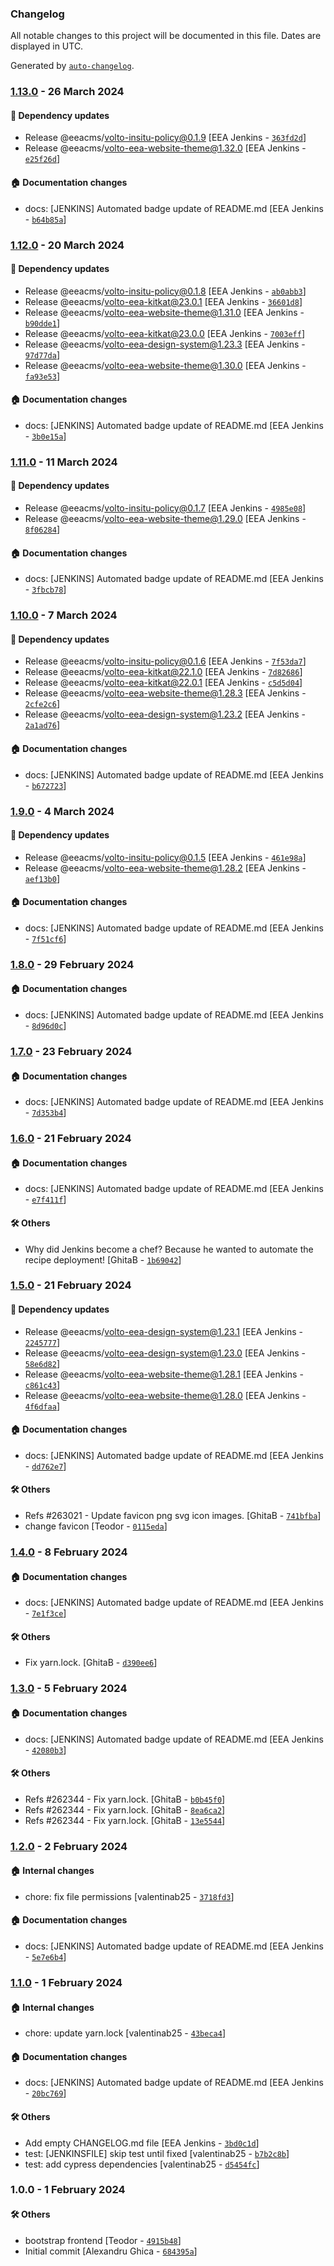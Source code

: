 ### Changelog

All notable changes to this project will be documented in this file. Dates are displayed in UTC.

Generated by [`auto-changelog`](https://github.com/CookPete/auto-changelog).

### [1.13.0](https://github.com/eea/insitu-frontend/compare/1.12.0...1.13.0) - 26 March 2024

#### :rocket: Dependency updates

- Release @eeacms/volto-insitu-policy@0.1.9 [EEA Jenkins - [`363fd2d`](https://github.com/eea/insitu-frontend/commit/363fd2d3f496190335da3daf147da9ad0a7c16b3)]
- Release @eeacms/volto-eea-website-theme@1.32.0 [EEA Jenkins - [`e25f26d`](https://github.com/eea/insitu-frontend/commit/e25f26d4663021f3ee339ae4d6bdd32f601e0107)]

#### :house: Documentation changes

- docs: [JENKINS] Automated badge update of README.md [EEA Jenkins - [`b64b85a`](https://github.com/eea/insitu-frontend/commit/b64b85a532222d7bc2e86abefa8df03d6646a7de)]

### [1.12.0](https://github.com/eea/insitu-frontend/compare/1.11.0...1.12.0) - 20 March 2024

#### :rocket: Dependency updates

- Release @eeacms/volto-insitu-policy@0.1.8 [EEA Jenkins - [`ab0abb3`](https://github.com/eea/insitu-frontend/commit/ab0abb32138def93037923b70647bd568032c00a)]
- Release @eeacms/volto-eea-kitkat@23.0.1 [EEA Jenkins - [`36601d8`](https://github.com/eea/insitu-frontend/commit/36601d840e78e54f221181e48c4edd884c342c44)]
- Release @eeacms/volto-eea-website-theme@1.31.0 [EEA Jenkins - [`b90dde1`](https://github.com/eea/insitu-frontend/commit/b90dde179d10379a6367aaa10be87be5a4e28d63)]
- Release @eeacms/volto-eea-kitkat@23.0.0 [EEA Jenkins - [`7003eff`](https://github.com/eea/insitu-frontend/commit/7003eff328c3a50b44157f68f1ddbe3d0fb8dd3b)]
- Release @eeacms/volto-eea-design-system@1.23.3 [EEA Jenkins - [`97d77da`](https://github.com/eea/insitu-frontend/commit/97d77dafa52cfa183d061ea9b55925413aabe51e)]
- Release @eeacms/volto-eea-website-theme@1.30.0 [EEA Jenkins - [`fa93e53`](https://github.com/eea/insitu-frontend/commit/fa93e53ac4694c4c02ec6473b33cb9f10c1145fc)]

#### :house: Documentation changes

- docs: [JENKINS] Automated badge update of README.md [EEA Jenkins - [`3b0e15a`](https://github.com/eea/insitu-frontend/commit/3b0e15a398f222d8ea41787ac229c33bdb99ea2e)]

### [1.11.0](https://github.com/eea/insitu-frontend/compare/1.10.0...1.11.0) - 11 March 2024

#### :rocket: Dependency updates

- Release @eeacms/volto-insitu-policy@0.1.7 [EEA Jenkins - [`4985e08`](https://github.com/eea/insitu-frontend/commit/4985e08975da795f5d78a4d4986f4a86fe0b52aa)]
- Release @eeacms/volto-eea-website-theme@1.29.0 [EEA Jenkins - [`8f06284`](https://github.com/eea/insitu-frontend/commit/8f06284a4efa81e0e9c172e0653229fd7a78eebb)]

#### :house: Documentation changes

- docs: [JENKINS] Automated badge update of README.md [EEA Jenkins - [`3fbcb78`](https://github.com/eea/insitu-frontend/commit/3fbcb782e13bec1873b80c41aca816dba4d7468e)]

### [1.10.0](https://github.com/eea/insitu-frontend/compare/1.9.0...1.10.0) - 7 March 2024

#### :rocket: Dependency updates

- Release @eeacms/volto-insitu-policy@0.1.6 [EEA Jenkins - [`7f53da7`](https://github.com/eea/insitu-frontend/commit/7f53da7dacf135b88f25a5aa80769776622954ed)]
- Release @eeacms/volto-eea-kitkat@22.1.0 [EEA Jenkins - [`7d82686`](https://github.com/eea/insitu-frontend/commit/7d826862f736b5e87d957f5b578aec9815f1c7fc)]
- Release @eeacms/volto-eea-kitkat@22.0.1 [EEA Jenkins - [`c5d5d04`](https://github.com/eea/insitu-frontend/commit/c5d5d04e8dac01427b52088e3e147c9a860a5d96)]
- Release @eeacms/volto-eea-website-theme@1.28.3 [EEA Jenkins - [`2cfe2c6`](https://github.com/eea/insitu-frontend/commit/2cfe2c614e7534e9bac270c967494e2a040c3b9e)]
- Release @eeacms/volto-eea-design-system@1.23.2 [EEA Jenkins - [`2a1ad76`](https://github.com/eea/insitu-frontend/commit/2a1ad76af9724a8091385a84161ac7bc8fa2c079)]

#### :house: Documentation changes

- docs: [JENKINS] Automated badge update of README.md [EEA Jenkins - [`b672723`](https://github.com/eea/insitu-frontend/commit/b67272375f54a11d3c3cb2df257ee35b26adf42a)]

### [1.9.0](https://github.com/eea/insitu-frontend/compare/1.8.0...1.9.0) - 4 March 2024

#### :rocket: Dependency updates

- Release @eeacms/volto-insitu-policy@0.1.5 [EEA Jenkins - [`461e98a`](https://github.com/eea/insitu-frontend/commit/461e98ab9c676efd1b6fcfa991efe95374e72c31)]
- Release @eeacms/volto-eea-website-theme@1.28.2 [EEA Jenkins - [`aef13b0`](https://github.com/eea/insitu-frontend/commit/aef13b0eb913942f8b73ae6a5e58d26a0f3186de)]

#### :house: Documentation changes

- docs: [JENKINS] Automated badge update of README.md [EEA Jenkins - [`7f51cf6`](https://github.com/eea/insitu-frontend/commit/7f51cf684fca6723d254472d8d644c5d4ded549d)]

### [1.8.0](https://github.com/eea/insitu-frontend/compare/1.7.0...1.8.0) - 29 February 2024

#### :house: Documentation changes

- docs: [JENKINS] Automated badge update of README.md [EEA Jenkins - [`8d96d0c`](https://github.com/eea/insitu-frontend/commit/8d96d0c7825ce1b45690a9685467488d4eeb4df2)]

### [1.7.0](https://github.com/eea/insitu-frontend/compare/1.6.0...1.7.0) - 23 February 2024

#### :house: Documentation changes

- docs: [JENKINS] Automated badge update of README.md [EEA Jenkins - [`7d353b4`](https://github.com/eea/insitu-frontend/commit/7d353b4fa895f1a8bf93396d1a662d1652eac3e1)]

### [1.6.0](https://github.com/eea/insitu-frontend/compare/1.5.0...1.6.0) - 21 February 2024

#### :house: Documentation changes

- docs: [JENKINS] Automated badge update of README.md [EEA Jenkins - [`e7f411f`](https://github.com/eea/insitu-frontend/commit/e7f411fb8cf5ebc3c0932f9875d499bc71698668)]

#### :hammer_and_wrench: Others

- Why did Jenkins become a chef? Because he wanted to automate the recipe deployment! [GhitaB - [`1b69042`](https://github.com/eea/insitu-frontend/commit/1b69042fd986c541281896f1179d90532081b6d1)]
### [1.5.0](https://github.com/eea/insitu-frontend/compare/1.4.0...1.5.0) - 21 February 2024

#### :rocket: Dependency updates

- Release @eeacms/volto-eea-design-system@1.23.1 [EEA Jenkins - [`2245777`](https://github.com/eea/insitu-frontend/commit/2245777ef093e1e9353a72e028f0e3721c09b71d)]
- Release @eeacms/volto-eea-design-system@1.23.0 [EEA Jenkins - [`58e6d82`](https://github.com/eea/insitu-frontend/commit/58e6d828b73de320f6a8730a05e68968fbe2e691)]
- Release @eeacms/volto-eea-website-theme@1.28.1 [EEA Jenkins - [`c861c43`](https://github.com/eea/insitu-frontend/commit/c861c434fd95c4e4941ae1fe841c0a8d3f2d2f58)]
- Release @eeacms/volto-eea-website-theme@1.28.0 [EEA Jenkins - [`4f6dfaa`](https://github.com/eea/insitu-frontend/commit/4f6dfaa3b3e0117190799fbbaca782d033f47a97)]

#### :house: Documentation changes

- docs: [JENKINS] Automated badge update of README.md [EEA Jenkins - [`dd762e7`](https://github.com/eea/insitu-frontend/commit/dd762e7c1d241385e47f2f80bb709e912fddfa85)]

#### :hammer_and_wrench: Others

- Refs #263021 - Update favicon png svg icon images. [GhitaB - [`741bfba`](https://github.com/eea/insitu-frontend/commit/741bfbaabb7c466e8c684d958ae27f3f92531a9b)]
- change favicon [Teodor - [`0115eda`](https://github.com/eea/insitu-frontend/commit/0115eda388bf7b8c7a30e6a13323e4b2b9337deb)]
### [1.4.0](https://github.com/eea/insitu-frontend/compare/1.3.0...1.4.0) - 8 February 2024

#### :house: Documentation changes

- docs: [JENKINS] Automated badge update of README.md [EEA Jenkins - [`7e1f3ce`](https://github.com/eea/insitu-frontend/commit/7e1f3cea807b1dba4081d73e12039858bd79624e)]

#### :hammer_and_wrench: Others

- Fix yarn.lock. [GhitaB - [`d390ee6`](https://github.com/eea/insitu-frontend/commit/d390ee643bcc4dba6be50d89046161b3218dd30e)]
### [1.3.0](https://github.com/eea/insitu-frontend/compare/1.2.0...1.3.0) - 5 February 2024

#### :house: Documentation changes

- docs: [JENKINS] Automated badge update of README.md [EEA Jenkins - [`42080b3`](https://github.com/eea/insitu-frontend/commit/42080b3e5c3ece8baea67c2cb3a0fe159b0ec605)]

#### :hammer_and_wrench: Others

- Refs #262344 - Fix yarn.lock. [GhitaB - [`b0b45f0`](https://github.com/eea/insitu-frontend/commit/b0b45f09ed286e15de02456d518eb2eb43d4fcc4)]
- Refs #262344 - Fix yarn.lock. [GhitaB - [`8ea6ca2`](https://github.com/eea/insitu-frontend/commit/8ea6ca2f64b858baf5ca494dee81efe98a479395)]
- Refs #262344 - Fix yarn.lock. [GhitaB - [`13e5544`](https://github.com/eea/insitu-frontend/commit/13e55440db05621880d604284606637f4773e13c)]
### [1.2.0](https://github.com/eea/insitu-frontend/compare/1.1.0...1.2.0) - 2 February 2024

#### :house: Internal changes

- chore: fix file permissions [valentinab25 - [`3718fd3`](https://github.com/eea/insitu-frontend/commit/3718fd32e65d8cf4f0aa2cee2f1ac7b75b7c2cf1)]

#### :house: Documentation changes

- docs: [JENKINS] Automated badge update of README.md [EEA Jenkins - [`5e7e6b4`](https://github.com/eea/insitu-frontend/commit/5e7e6b40f7f0d6402284e1082c4718ab7e4678b9)]

### [1.1.0](https://github.com/eea/insitu-frontend/compare/1.0.0...1.1.0) - 1 February 2024

#### :house: Internal changes

- chore: update yarn.lock [valentinab25 - [`43beca4`](https://github.com/eea/insitu-frontend/commit/43beca41d425835b69384cb073109cb420b5c986)]

#### :house: Documentation changes

- docs: [JENKINS] Automated badge update of README.md [EEA Jenkins - [`20bc769`](https://github.com/eea/insitu-frontend/commit/20bc769295c74736dfe1fd3f53a86228f875d636)]

#### :hammer_and_wrench: Others

- Add empty CHANGELOG.md file [EEA Jenkins - [`3bd0c1d`](https://github.com/eea/insitu-frontend/commit/3bd0c1d68d49091271c82b0363b95a9b8a244510)]
- test: [JENKINSFILE] skip test until fixed [valentinab25 - [`b7b2c8b`](https://github.com/eea/insitu-frontend/commit/b7b2c8b4e8b2d487823ebdc855ccf979d3f131b8)]
- test: add cypress dependencies [valentinab25 - [`d5454fc`](https://github.com/eea/insitu-frontend/commit/d5454fce73269d9bca6a469a8b5ed6f8dac2e098)]
### 1.0.0 - 1 February 2024

#### :hammer_and_wrench: Others

- bootstrap frontend [Teodor - [`4915b48`](https://github.com/eea/insitu-frontend/commit/4915b488a6d0b2b91ff3b6329a6c8576cf60d0e4)]
- Initial commit [Alexandru Ghica - [`684395a`](https://github.com/eea/insitu-frontend/commit/684395a72082d622312f07af12596a210fcfaea0)]

